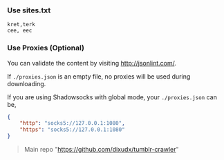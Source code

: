 ### Use sites.txt

```
kret,terk
cee, eec
```
### Use Proxies (Optional)

You can validate the content by visiting <http://jsonlint.com/>.

If `./proxies.json` is an empty file, no proxies will be used during downloading.

If you are using Shadowsocks with global mode, your `./proxies.json` can be,

```json
{
    "http": "socks5://127.0.0.1:1080",
    "https": "socks5://127.0.0.1:1080"
}
```
> Main repo "https://github.com/dixudx/tumblr-crawler"
